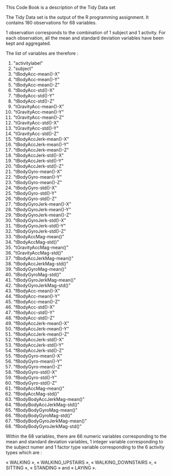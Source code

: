 This Code Book is a description of the Tidy Data set

The  Tidy Data set is the output of the R programming assignment. 
It contains 180 observations for 68 variables.

1 observation corresponds to the combination of 1 subject and 1 activity. For each observation, all the mean and standard deviation variables have been kept and aggregated.

The list of variables are therefore :
1.	"activitylabel"
2.	"subject"
3.	"tBodyAcc-mean()-X"
4.	"tBodyAcc-mean()-Y"
5.	"tBodyAcc-mean()-Z"
6.	"tBodyAcc-std()-X"
7.	"tBodyAcc-std()-Y"
8.	"tBodyAcc-std()-Z"
9.	"tGravityAcc-mean()-X"
10.	"tGravityAcc-mean()-Y"
11.	"tGravityAcc-mean()-Z"
12.	"tGravityAcc-std()-X"
13.	"tGravityAcc-std()-Y"
14.	"tGravityAcc-std()-Z"
15.	"tBodyAccJerk-mean()-X"
16.	"tBodyAccJerk-mean()-Y"
17.	"tBodyAccJerk-mean()-Z"
18.	"tBodyAccJerk-std()-X"
19.	"tBodyAccJerk-std()-Y"
20.	"tBodyAccJerk-std()-Z"
21.	"tBodyGyro-mean()-X"
22.	"tBodyGyro-mean()-Y"
23.	"tBodyGyro-mean()-Z"
24.	"tBodyGyro-std()-X"
25.	"tBodyGyro-std()-Y"
26.	"tBodyGyro-std()-Z"
27.	"tBodyGyroJerk-mean()-X"
28.	"tBodyGyroJerk-mean()-Y"
29.	"tBodyGyroJerk-mean()-Z"
30.	"tBodyGyroJerk-std()-X"
31.	"tBodyGyroJerk-std()-Y"
32.	"tBodyGyroJerk-std()-Z"
33.	"tBodyAccMag-mean()"
34.	"tBodyAccMag-std()"
35.	"tGravityAccMag-mean()"
36.	"tGravityAccMag-std()"
37.	"tBodyAccJerkMag-mean()"
38.	"tBodyAccJerkMag-std()"
39.	"tBodyGyroMag-mean()"
40.	"tBodyGyroMag-std()"
41.	"tBodyGyroJerkMag-mean()"
42.	"tBodyGyroJerkMag-std()"
43.	"fBodyAcc-mean()-X"
44.	"fBodyAcc-mean()-Y"
45.	"fBodyAcc-mean()-Z"
46.	"fBodyAcc-std()-X"
47.	"fBodyAcc-std()-Y"
48.	"fBodyAcc-std()-Z"
49.	"fBodyAccJerk-mean()-X"
50.	"fBodyAccJerk-mean()-Y"
51.	"fBodyAccJerk-mean()-Z"
52.	"fBodyAccJerk-std()-X"
53.	"fBodyAccJerk-std()-Y"
54.	"fBodyAccJerk-std()-Z"
55.	"fBodyGyro-mean()-X"
56.	"fBodyGyro-mean()-Y"
57.	"fBodyGyro-mean()-Z"
58.	"fBodyGyro-std()-X"
59.	"fBodyGyro-std()-Y"
60.	"fBodyGyro-std()-Z"
61.	"fBodyAccMag-mean()"
62.	"fBodyAccMag-std()"
63.	"fBodyBodyAccJerkMag-mean()"
64.	"fBodyBodyAccJerkMag-std()"
65.	"fBodyBodyGyroMag-mean()"
66.	"fBodyBodyGyroMag-std()"
67.	"fBodyBodyGyroJerkMag-mean()"
68.	"fBodyBodyGyroJerkMag-std()"

Within the 68 variables, there are 66 numeric variables corresponding to the mean and standard deviation variables, 1 integer variable corresponding to the subject numer and 1 factor type variable corresponding to the 6 activity types which are :

« WALKING », « WALKING_UPSTAIRS », « WALKING_DOWNSTAIRS », « SITTING », « STANDING » and « LAYING ». 



